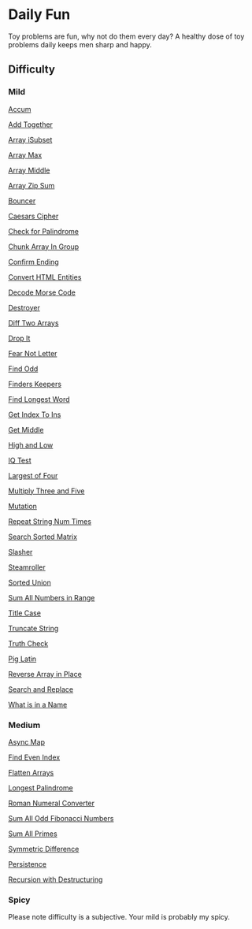 <h1>Daily Fun</h1>
Toy problems are fun, why not do them every day? 
A healthy dose of toy problems daily keeps men sharp and happy. 

<h2>Difficulty</h2>

<h3>Mild</h3> 
<p><a href="/Accum.js" target="_blank">Accum</a></p>
<p><a href="/Add_Together.js" target="_blank">Add Together</a></p>
<p><a href="/Array_isSubset.js" target="_blank">Array iSubset</a></p>
<p><a href="/Array_Max.js" target="_blank">Array Max</a></p>
<p><a href="/Array_Middle.js" target="_blank">Array Middle</a></p> 
<p><a href="/Array_Zip_Sum.js" target="_blank">Array Zip Sum</a></p>        
<p><a href="/Bouncer.js" target="_blank">Bouncer</a></p>
<p><a href="/Caesars_Cipher.js" target="_blank">Caesars Cipher</a></p>
<p><a href="/Check_for_Palindromes.js" target="_blank">Check for Palindrome</a><p>
<p><a href="/Chunk_Array_In_Group.js" target="_blank">Chunk Array In Group</a><p>
<p><a href="/Confirm_Ending.js" target="_blank">Confirm Ending</a></p>
<p><a href="/Convert_HTML_Entities.js" target="_blank">Convert HTML Entities</a></p>
<p><a href="/Decode_Morse_Code.js" target="_blank">Decode Morse Code</a></p>
<p><a href="/Destroyer.js" target="_blank">Destroyer</a></p>
<p><a href="/Diff_Two_Arrays.js" target="_blank">Diff Two Arrays</a></p>
<p><a href="/Drop_It.js" target="_blank">Drop It</a></p>
<p><a href="/Fear_Not_Letter.js" target="_blank">Fear Not Letter</a></p>
<p><a href="/Find_Odd.js" target="_blank">Find Odd</a></p>
<p><a href="/Finders_Keepers.js" target="_blank">Finders Keepers</a></p>
<p><a href="/Find_Longest_Word.js" target="_blank">Find Longest Word</a></p>
<p><a href="/Get_Index_To_Ins.js" target="_blank">Get Index To Ins </a></p>
<p><a href="/Get_Middle.js" target="_blank">Get Middle</a></p>
<p><a href="/High_and_Low.js" target="_blank">High and Low</a></p>
<p><a href="/IQ_Test.js" target="_blank">IQ Test</a></p>
<p><a href="/Largest_of_Four.js" target="_blank">Largest of Four</a></p>
<p><a href="/Multiply_Three_and_Five.js" target="_blank">Multiply Three and Five</a></p>
<p><a href="/Mutation.js" target="_blank">Mutation</a></p>
<p><a href="/Repeat_String_Num_Times.js" target="_blank">Repeat String Num Times</a></p>
<p><a href="/Search_Sorted_Matrix.js" target="_blank">Search Sorted Matrix</a></p>
<p><a href="/Slasher.js" target="_blank">Slasher</a></p>
<p><a href="/Steamroller.js" target="_blank">Steamroller</a></p>
<p><a href="/Sorted_Union.js" target="_blank">Sorted Union</a></p>
<p><a href="/Sum_All_Numbers_in_Range.js" target="_blank">Sum All Numbers in Range</a></p>
<p><a href="/Title_Case.js" target="_blank">Title Case</a></p>
<p><a href="/Truncate_String.js" target="_blank">Truncate String</a></p>
<p><a href="/Truth_Check.js" target="_blank">Truth Check</a></p>
<p><a href="/Pig_Latin.js" target="_blank">Pig Latin</a></p>
<p><a href="/Reverse_Array_in_Place.js" target="_blank">Reverse Array in Place</a></p>
<p><a href="/Search_and_Replace.js" target="_blank">Search and Replace</a></p>
<p><a href="/What_is_in_a_Name.js" target="_blank">What is in a Name</a></p>

<h3>Medium</h3>
<p><a href="/Async_Map.js" target="_blank">Async Map</a></p>
<p><a href="/Find_Even_Index.js" target="_blank">Find Even Index</a></p>
<p><a href="/Flatten_Arrays.js" target="_blank">Flatten Arrays</a></p>
<p><a href="/Longest_Palindrome.js" target="_blank">Longest Palindrome</a></p>
<p><a href="/Roman_Numeral_Converter.js" target="_blank">Roman Numeral Converter</a></p>
<p><a href="/Sum_All_Odd_Fibonacci_Numbers.js" target="_blank">Sum All Odd Fibonacci Numbers</a></p>
<p><a href="/Sum_All_Primes.js" target="_blank">Sum All Primes</a></p>
<p><a href="/Symmetric_Difference.js" target="_blank">Symmetric Difference</a></p>
<p><a href="/Persistence.js" target="_blank">Persistence</a></p>
<p><a href="/Recursion_with_Destructuring.js" target="_blank">Recursion with Destructuring</a></p>

<h3>Spicy</h3>

Please note difficulty is a subjective. Your mild is probably my spicy.
